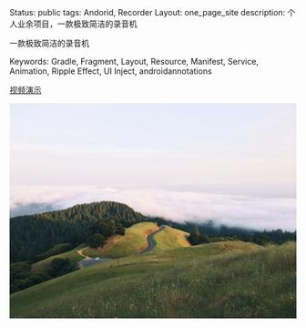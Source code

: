 Status: public
tags: Andorid, Recorder
Layout: one_page_site
description: 个人业余项目，一款极致简洁的录音机


一款极致简洁的录音机

Keywords: Gradle, Fragment, Layout, Resource, Manifest, Service, Animation, Ripple Effect, UI Inject, androidannotations


[视频演示](http://7ximqb.com1.z0.glb.clouddn.com/AndroidL_Recorder.mp4 "960*540")

![](recorder.jpg)






